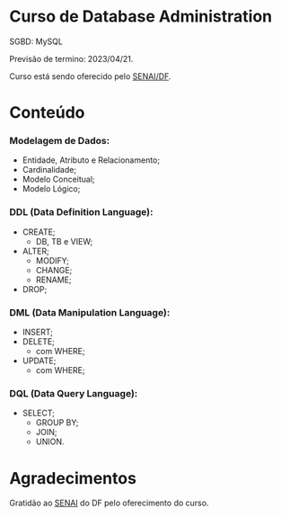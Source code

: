 # Curso de Database Administration

SGBD: MySQL

Previsão de termino: 2023/04/21.

Curso está sendo oferecido pelo [SENAI/DF](https://www.sistemafibra.org.br/senai/).

# Conteúdo

### Modelagem de Dados:
- Entidade, Atributo e Relacionamento;
- Cardinalidade;
- Modelo Conceitual;
- Modelo Lógico;
  
### DDL (Data Definition Language):
- CREATE;
  - DB, TB e VIEW;
- ALTER;
  - MODIFY;
  - CHANGE;
  - RENAME;
- DROP;

### DML (Data Manipulation Language):
- INSERT;
- DELETE;
  - com WHERE;
- UPDATE;
  - com WHERE;

### DQL (Data Query Language):
- SELECT;
  - GROUP BY;
  - JOIN;
  - UNION.


# Agradecimentos

Gratidão ao [SENAI](https://www.sistemafibra.org.br/senai/) do DF pelo oferecimento do curso.
